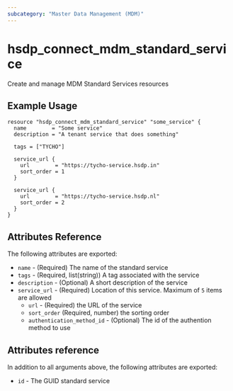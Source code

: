 ```yaml
---
subcategory: "Master Data Management (MDM)"
---
```


# hsdp_connect_mdm_standard_service

Create and manage MDM Standard Services resources

## Example Usage

```hcl
resource "hsdp_connect_mdm_standard_service" "some_service" {
  name        = "Some service"
  description = "A tenant service that does something"
  
  tags = ["TYCHO"]
  
  service_url {
    url        = "https://tycho-service.hsdp.in"
    sort_order = 1
  }
  
  service_url {
    url        = "https://tycho-service.hsdp.nl"
    sort_order = 2
  }
}
```

## Attributes Reference

The following attributes are exported:

* `name` - (Required) The name of the standard service
* `tags` - (Required, list(string)) A tag associated with the service
* `description` - (Optional) A short description of the service
* `service_url` - (Required) Location of this service. Maximum of `5` items are allowed
  * `url` - (Required) the URL of the service
  * `sort_order` (Required, number) the sorting order
  * `authentication_method_id` - (Optional) The id of the authention method to use

## Attributes reference

In addition to all arguments above, the following attributes are exported:

* `id` - The GUID standard service
